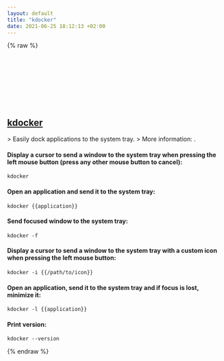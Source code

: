```yaml
---
layout: default
title: "kdocker"
date: 2021-06-25 18:12:13 +02:00
---
```

{% raw %}
<h2 id="kdocker">
  <a href="/en/linux/kdocker.html">kdocker</a> <a href="#kdocker"><svg class="icon">
    <use href="/assets/images/unicode_sprite.svg#link" />
  </svg></a>
</h2>
> Easily dock applications to the system tray.
> More information: <https://github.com/user-none/KDocker>.

#### Display a cursor to send a window to the system tray when pressing the left mouse button (press any other mouse button to cancel):
```shell
kdocker
```
#### Open an application and send it to the system tray:
```shell
kdocker {{application}}
```
#### Send focused window to the system tray:
```shell
kdocker -f
```
#### Display a cursor to send a window to the system tray with a custom icon when pressing the left mouse button:
```shell
kdocker -i {{/path/to/icon}}
```
#### Open an application, send it to the system tray and if focus is lost, minimize it:
```shell
kdocker -l {{application}}
```
#### Print version:
```shell
kdocker --version
```
{% endraw %}